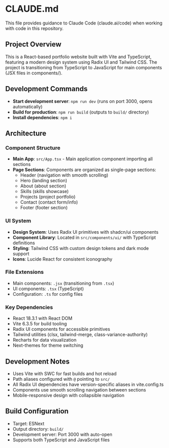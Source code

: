 # CLAUDE.md

This file provides guidance to Claude Code (claude.ai/code) when working with code in this repository.

## Project Overview

This is a React-based portfolio website built with Vite and TypeScript, featuring a modern design system using Radix UI and Tailwind CSS. The project is transitioning from TypeScript to JavaScript for main components (JSX files in components/).

## Development Commands

- **Start development server**: `npm run dev` (runs on port 3000, opens automatically)
- **Build for production**: `npm run build` (outputs to `build/` directory)
- **Install dependencies**: `npm i`

## Architecture

### Component Structure
- **Main App**: `src/App.tsx` - Main application component importing all sections
- **Page Sections**: Components are organized as single-page sections:
  - Header (navigation with smooth scrolling)
  - Hero (landing section)
  - About (about section)
  - Skills (skills showcase)
  - Projects (project portfolio)
  - Contact (contact form/info)
  - Footer (footer section)

### UI System
- **Design System**: Uses Radix UI primitives with shadcn/ui components
- **Component Library**: Located in `src/components/ui/` with TypeScript definitions
- **Styling**: Tailwind CSS with custom design tokens and dark mode support
- **Icons**: Lucide React for consistent iconography

### File Extensions
- Main components: `.jsx` (transitioning from `.tsx`)
- UI components: `.tsx` (TypeScript)
- Configuration: `.ts` for config files

### Key Dependencies
- React 18.3.1 with React DOM
- Vite 6.3.5 for build tooling
- Radix UI components for accessible primitives
- Tailwind utilities (clsx, tailwind-merge, class-variance-authority)
- Recharts for data visualization
- Next-themes for theme switching

## Development Notes

- Uses Vite with SWC for fast builds and hot reload
- Path aliases configured with `@` pointing to `src/`
- All Radix UI dependencies have version-specific aliases in vite.config.ts
- Components use smooth scrolling navigation between sections
- Mobile-responsive design with collapsible navigation

## Build Configuration

- Target: ESNext
- Output directory: `build/`
- Development server: Port 3000 with auto-open
- Supports both TypeScript and JavaScript files